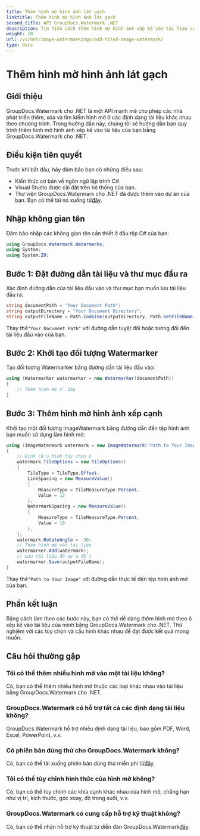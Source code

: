 ```yaml
---
title: Thêm hình mờ hình ảnh lát gạch
linktitle: Thêm hình mờ hình ảnh lát gạch
second_title: API GroupDocs.Watermark .NET
description: Tìm hiểu cách thêm hình mờ hình ảnh xếp kề vào tài liệu của bạn bằng GroupDocs.Watermark cho .NET. Dễ dàng, hiệu quả và có thể tùy chỉnh.
weight: 10
url: /vi/net/image-watermarkings/add-tiled-image-watermark/
type: docs
---
```

# Thêm hình mờ hình ảnh lát gạch

## Giới thiệu
GroupDocs.Watermark cho .NET là một API mạnh mẽ cho phép các nhà phát triển thêm, xóa và tìm kiếm hình mờ ở các định dạng tài liệu khác nhau theo chương trình. Trong hướng dẫn này, chúng tôi sẽ hướng dẫn bạn quy trình thêm hình mờ hình ảnh xếp kề vào tài liệu của bạn bằng GroupDocs.Watermark cho .NET.
## Điều kiện tiên quyết
Trước khi bắt đầu, hãy đảm bảo bạn có những điều sau:
- Kiến thức cơ bản về ngôn ngữ lập trình C#.
- Visual Studio được cài đặt trên hệ thống của bạn.
- Thư viện GroupDocs.Watermark cho .NET đã được thêm vào dự án của bạn. Bạn có thể tải nó xuống từ[đây](https://releases.groupdocs.com/Watermark/net/).

## Nhập không gian tên
Đảm bảo nhập các không gian tên cần thiết ở đầu tệp C# của bạn:
```csharp
using GroupDocs.Watermark.Watermarks;
using System;
using System.IO;
```
## Bước 1: Đặt đường dẫn tài liệu và thư mục đầu ra
Xác định đường dẫn của tài liệu đầu vào và thư mục bạn muốn lưu tài liệu đầu ra:
```csharp
string documentPath = "Your Document Path";
string outputDirectory = "Your Document Directory";
string outputFileName = Path.Combine(outputDirectory, Path.GetFileName(documentPath));
```
 Thay thế`"Your Document Path"` với đường dẫn tuyệt đối hoặc tương đối đến tài liệu đầu vào của bạn.
## Bước 2: Khởi tạo đối tượng Watermarker
Tạo đối tượng Watermarker bằng đường dẫn tài liệu đầu vào:
```csharp
using (Watermarker watermarker = new Watermarker(documentPath))
{
    // Thêm hình mờ ở đây
}
```
## Bước 3: Thêm hình mờ hình ảnh xếp cạnh
Khởi tạo một đối tượng ImageWatermark bằng đường dẫn đến tệp hình ảnh bạn muốn sử dụng làm hình mờ:
```csharp
using (ImageWatermark watermark = new ImageWatermark("Path to Your Image"))
{
    // Định cấu hình tùy chọn ô
    watermark.TileOptions = new TileOptions()
    {
        TileType = TileType.Offset,
        LineSpacing = new MeasureValue()
        {
            MeasureType = TileMeasureType.Percent,
            Value = 12
        },
        WatermarkSpacing = new MeasureValue()
        {
            MeasureType = TileMeasureType.Percent,
            Value = 10
        },
    };
    watermark.RotateAngle = -30;
    // Thêm hình mờ vào tài liệu
    watermarker.Add(watermark);
    // Lưu tài liệu đã sửa đổi
    watermarker.Save(outputFileName);
}
```
 Thay thế`"Path to Your Image"` với đường dẫn thực tế đến tệp hình ảnh mờ của bạn.

## Phần kết luận
Bằng cách làm theo các bước này, bạn có thể dễ dàng thêm hình mờ theo ô xếp kề vào tài liệu của mình bằng GroupDocs.Watermark cho .NET. Thử nghiệm với các tùy chọn và cấu hình khác nhau để đạt được kết quả mong muốn.
## Câu hỏi thường gặp
### Tôi có thể thêm nhiều hình mờ vào một tài liệu không?
Có, bạn có thể thêm nhiều hình mờ thuộc các loại khác nhau vào tài liệu bằng GroupDocs.Watermark cho .NET.
### GroupDocs.Watermark có hỗ trợ tất cả các định dạng tài liệu không?
GroupDocs.Watermark hỗ trợ nhiều định dạng tài liệu, bao gồm PDF, Word, Excel, PowerPoint, v.v.
### Có phiên bản dùng thử cho GroupDocs.Watermark không?
 Có, bạn có thể tải xuống phiên bản dùng thử miễn phí từ[đây](https://releases.groupdocs.com/).
### Tôi có thể tùy chỉnh hình thức của hình mờ không?
Có, bạn có thể tùy chỉnh các khía cạnh khác nhau của hình mờ, chẳng hạn như vị trí, kích thước, góc xoay, độ trong suốt, v.v.
### GroupDocs.Watermark có cung cấp hỗ trợ kỹ thuật không?
 Có, bạn có thể nhận hỗ trợ kỹ thuật từ diễn đàn GroupDocs.Watermark[đây](https://forum.groupdocs.com/c/watermark/19).
